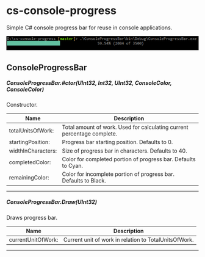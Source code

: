 # cs-console-progress
Simple C# console progress bar for reuse in console applications.

![Sample progress bar](https://github.com/cmarcusreid/cs-console-progress/blob/master/progressBarSample.png "Sample progress bar")

## ConsoleProgressBar ##

##### ConsoleProgressBar.#ctor(UInt32, Int32, UInt32, ConsoleColor, ConsoleColor)

 Constructor. 

|Name | Description |
|-----|------|
|totalUnitsOfWork: |Total amount of work. Used for calculating current percentage complete.|
|startingPosition: |Progress bar starting position. Defaults to 0.|
|widthInCharacters: |Size of progress bar in characters. Defaults to 40.|
|completedColor: |Color for completed portion of progress bar. Defaults to Cyan.|
|remainingColor: |Color for incomplete portion of progress bar. Defaults to Black.|


---

##### ConsoleProgressBar.Draw(UInt32)

 Draws progress bar. 

|Name | Description |
|-----|------|
|currentUnitOfWork: |Current unit of work in relation to TotalUnitsOfWork.|

---
